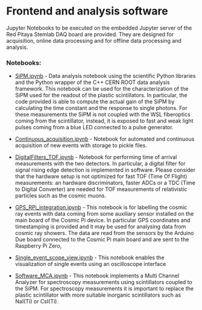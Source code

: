 # Frontend and analysis software

Jupyter Notebooks to be executed on the embedded Jupyter server of the Red Pitaya Stemlab DAQ board are provided. They are designed for acquisition, online data processing and for offline data processing and analysis.

### Notebooks:

- [SiPM.ipynb](../frontend/SiPM.ipynb) - Data analysis notebook using the scientific Python libraries and the Python wrapper of the C++ CERN ROOT data analysis framework. This notebook can be used for the characterization of the SiPM used for the readout of the plastic scintillators. In particular, the code provided is able to compute the actual gain of the SiPM by calculating the time constant and the response to single photons. For these measurements the SiPM is not coupled with the WSL fiberoptics coming from the scintillator, instead, it is exposed to fast and weak light pulses coming from a blue LED connected to a pulse generator.

- [Continuous_acquisition.ipynb](../frontend/Continuous_acquisition.ipynb) - Notebook for automated and continuous acquisition of new events with storage to pickle files.

- [DigitalFilters_TOF.ipynb](../frontend/DigitalFilters_TOF.ipynb) - Notebook for performing time of arrival measurements with the two detectors. In particular, a digital filter for signal rising edge detection is implemented in software. Please consider that the hardware setup is not optimized for fast TOF (Time Of Flight) measurements: an hardware discriminators, faster ADCs or a TDC (Time to Digital Converter) are needed for TOF measurements of relativistic particles such as the cosmic muons.

- [GPS_RPi_integration.ipynb](../frontend/GPS_RPi_integration.ipynb) - This notebook is for labelling the cosmic ray events with data coming from some auxiliary sensor installed on the main board of the Cosmic Pi device. In particular GPS coordinates and timestamping is provided and it may be used for analysing data from cosmic ray showers. The data are read from the sensors by the Arduino Due board connected to the Cosmic Pi main board and are sent to the Raspberry Pi Zero, 

- [Single_event_scope_view.ipynb](../frontend/Single_event_scope_view.ipynb) - This notebook enables the visualization of single events using an oscilloscope interface

- [Software_MCA.ipynb](../frontend/Software_MCA.ipynb) - This notebook implements a Multi Channel Analyzer for spectroscopy measurements using scintillators coupled to the SiPM. For spectroscopy measurements it is important to replace the plastic scintillator with more suitable inorganic scintillators such as NaI(Ti) or CsI(Ti).


